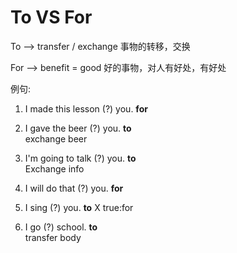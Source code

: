 # To VS For

To --> transfer / exchange 
事物的转移，交换

For --> benefit = good
好的事物，对人有好处，有好处

例句:

1. I made this lesson (?) you. **for**

2. I gave the beer (?) you.  **to**    
    exchange beer

3. I'm going to talk (?) you. **to**   
    Exchange info

4. I will do that (?) you. **for** 

5. I sing (?) you. **to** X  true:for

6. I go (?) school. **to**   
    transfer body
